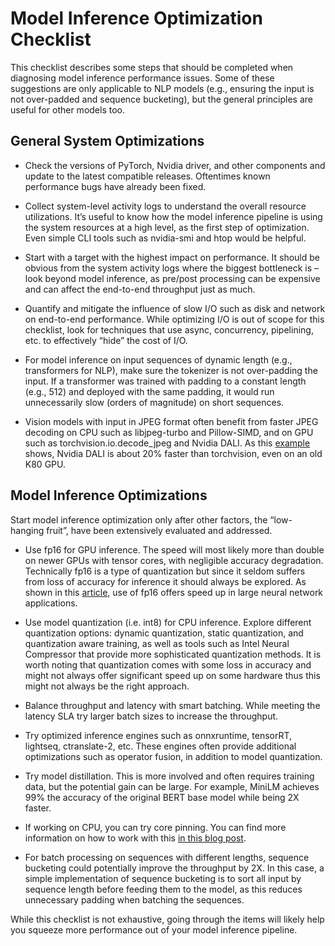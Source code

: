 # Model Inference Optimization Checklist

This checklist describes some steps that should be completed when diagnosing model inference performance issues.  Some of these suggestions are only applicable to NLP models (e.g., ensuring the input is not over-padded and sequence bucketing), but the general principles are useful for other models too.

## General System Optimizations

- Check the versions of PyTorch, Nvidia driver, and other components and update to the latest compatible releases.  Oftentimes known performance bugs have already been fixed.

- Collect system-level activity logs to understand the overall resource utilizations. It’s useful to know how the model inference pipeline is using the system resources at a high level, as the first step of optimization.  Even simple CLI tools such as nvidia-smi and htop would be helpful.

- Start with a target with the highest impact on performance.  It should be obvious from the system activity logs where the biggest bottleneck is – look beyond model inference, as pre/post processing can be expensive and can affect the end-to-end throughput just as much.

- Quantify and mitigate the influence of slow I/O such as disk and network on end-to-end performance.  While optimizing I/O is out of scope for this checklist, look for techniques that use async, concurrency, pipelining, etc. to effectively “hide” the cost of I/O.

- For model inference on input sequences of dynamic length (e.g., transformers for NLP), make sure the tokenizer is not over-padding the input.  If a transformer was trained with padding to a constant length (e.g., 512) and deployed with the same padding, it would run unnecessarily slow (orders of magnitude) on short sequences.

- Vision models with input in JPEG format often benefit from faster JPEG decoding on CPU such as libjpeg-turbo and Pillow-SIMD, and on GPU such as torchvision.io.decode_jpeg and Nvidia DALI.
As this [example](https://colab.research.google.com/drive/1NMaLS8PG0eYhbd8IxQAajXgXNIZ_AvHo?usp=sharing) shows, Nvidia DALI is about 20% faster than torchvision, even on an old K80 GPU.

## Model Inference Optimizations

Start model inference optimization only after other factors, the “low-hanging fruit”, have been extensively evaluated and addressed.

- Use fp16 for GPU inference.  The speed will most likely more than double on newer GPUs with tensor cores, with negligible accuracy degradation.  Technically fp16 is a type of quantization but since it seldom suffers from loss of accuracy for inference it should always be explored. As shown in this [article](https://docs.nvidia.com/deeplearning/performance/mixed-precision-training/index.html#abstract), use of fp16 offers speed up in large neural network applications.

- Use model quantization (i.e. int8) for CPU inference.  Explore different quantization options: dynamic quantization, static quantization, and quantization aware training, as well as tools such as Intel Neural Compressor that provide more sophisticated quantization methods. It is worth noting that quantization comes with some loss in accuracy and might not always offer significant speed up on some hardware thus this might not always be the right approach.

- Balance throughput and latency with smart batching.  While meeting the latency SLA try larger batch sizes to increase the throughput.

- Try optimized inference engines such as onnxruntime, tensorRT, lightseq, ctranslate-2, etc.  These engines often provide additional optimizations such as operator fusion, in addition to model quantization.

- Try model distillation.  This is more involved and often requires training data, but the potential gain can be large.  For example, MiniLM achieves 99% the accuracy of the original BERT base model while being 2X faster.

- If working on CPU, you can try core pinning. You can find more information on how to work with this [in this blog post](https://pytorch.org/tutorials/intermediate/torchserve_with_ipex#grokking-pytorch-intel-cpu-performance-from-first-principles).

- For batch processing on sequences with different lengths, sequence bucketing could potentially improve the throughput by 2X.  In this case, a simple implementation of sequence bucketing is to sort all input by sequence length before feeding them to the model, as this reduces unnecessary padding when batching the sequences.

While this checklist is not exhaustive, going through the items will likely help you squeeze more performance out of your model inference pipeline.
